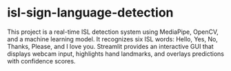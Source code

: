 # isl-sign-language-detection
This project is a real-time ISL detection system using MediaPipe, OpenCV, and a machine learning model. It recognizes six ISL words: Hello, Yes, No, Thanks, Please, and I love you. Streamlit provides an interactive GUI that displays webcam input, highlights hand landmarks, and overlays predictions with confidence scores.
